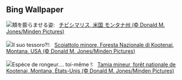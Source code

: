 ## Bing Wallpaper
![](https://www.bing.com/th?id=OHR.AutumnChipmunk_JA-JP1455684810_UHD.jpg&w=1000)頬を膨らませる姿:&nbsp;&ensp;[チビシマリス, 米国 モンタナ州 (© Donald M. Jones/Minden Pictures)](https://www.bing.com/th?id=OHR.AutumnChipmunk_JA-JP1455684810_UHD.jpg)
<br><br/>
![](https://www.bing.com/th?id=OHR.AutumnChipmunk_IT-IT8837145822_UHD.jpg&w=1000)Il suo tessoro?!:&nbsp;&ensp;[Scoiattolo minore, Foresta Nazionale di Kootenai, Montana, USA (© Donald M. Jones/Minden Pictures)](https://www.bing.com/th?id=OHR.AutumnChipmunk_IT-IT8837145822_UHD.jpg)
<br><br/>
![](https://www.bing.com/th?id=OHR.AutumnChipmunk_FR-FR1635534631_UHD.jpg&w=1000)Espèce de rongeur…. toi-même !:&nbsp;&ensp;[Tamia mineur, forêt nationale de Kootenai, Montana, États-Unis (© Donald M. Jones/Minden Pictures)](https://www.bing.com/th?id=OHR.AutumnChipmunk_FR-FR1635534631_UHD.jpg)
<br><br/>
